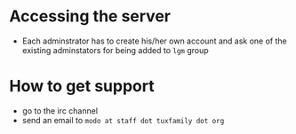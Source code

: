 # Accessing the server

- Each adminstrator has to create his/her own account and ask one of the existing adminstators for being added to `lgm` group

# How to get support

- go to the irc channel
- send an email to `modo at staff dot tuxfamily dot org`

